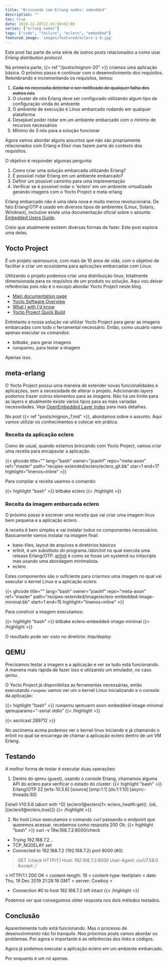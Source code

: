 ```yaml
---
title: "Brincando com Erlang nodes: embedded"
description: ""
toc: true
date: 2019-12-20T22:45:50+02:00
series: ["erlang nodes"] 
tags: ["code", "failure", "eclero", "embedded"]
featured_image: 'images/featured/eclero-1-0.jpg'
---
```


Este post faz parte de uma série de outros posts relacionados a como usar _Erlang distribution protocol_.

Na primeira parte, {{< ref "/posts/mignon-20" >}} criamos uma aplicação básica. O próximo passo é continuar com o desenvolvimento dos requisitos. Relembrando e incrementando os requisitos, temos:

1. ~~Cada nó necessita detectar e ser notificado de qualquer falha dos outros nós~~
2. O cluster de nós Erlang deve ser configurado utilizando algum tipo de configuração vinda do ambiente
3. O ambiente de execução é Linux embarcado rodando em qualquer plataforma
4. Desejável poder rodar em um ambiente embarcado com o mínimo de recursos necessários
5. Mínimo de 3 nós para a solução funcionar

Agora vamos abordar alguns assuntos que não são propriamente relacionados com Erlang e Elixir mas fazem parte do contexto dos requisitos.

O objetivo é responder algumas pergunta: 

1. Como criar uma solução embarcada utilizando Erlang?
2. É possível rodar Erlang em um ambiente embarcado?
3. Definir um possível caminho para uma implementação
4. Verificar se é possível rodar o 'eclero' em um ambiente virtualizado gerando imagens com o Yocto Project e meta-erlang

Erlang embarcado não é uma ideia nova e muito menos revolucionária. De fato Erlang/OTP é usado em diversos tipos de ambientes (Linux, Solaris, Windows), inclusive existe uma documentação oficial sobre o assunto [Embedded Users Guide](http://erlang.org/doc/embedded/users_guide.html).

Creio que atualmente existem diversas formas de fazer. Este post explora uma delas.

## Yocto Project

É um projeto opensource, com mais de 10 anos de vida, com o objetivo de facilitar e criar um ecosistema para aplicações embarcadas com Linux.

Utilizando o projeto podemos criar uma distribuição linux, totalmente dimensionada para os requisitos de um produto ou solução. Aqui vou deixar referências pois não é o escopo abordar Yocto Project neste blog.

* [Main documentation page](https://www.yoctoproject.org/docs/)
* [Yocto Software Overview](https://www.yoctoproject.org/software-overview/)
* [What I with I'd know](https://www.yoctoproject.org/docs/what-i-wish-id-known/)
* [Yocto Project Quick Build](https://www.yoctoproject.org/docs/2.7/brief-yoctoprojectqs/brief-yoctoprojectqs.html)

Entretanto a nossa solução vai utilizar Yocto Project para gerar as imagens embarcadas com todo o ferramental necessário. Então, como usuário vamo apenas executar os comandos:

* _bitbake_, para gerar imagens
* _runquemu_, para testar a imagem

Apenas isso.

## meta-erlang

O Yocto Project possui uma maneira de extender novas funcionalidades e aplicações, sem a necessidade de alterar o projeto. Adicionando _layers_ podemos trazer outros elementos para as imagens. Não há um limite para as layers e atualmente existe vários tipos para as mais variadas necessidades. Veja [OpenEmbedded Layer Index](https://layers.openembedded.org) para mais detalhes.

No post {{< ref "posts/mignon_7.md" >}}, abordamos sobre o assunto. Aqui vamos utilizar os conhecimentos e colocar em prática.

### Receita da aplicação eclero

Como de usual, quando estamos brincando com Yocto Project, vamos criar uma receita para encapsular a aplicação. 

{{< ghcode title="" lang="bash" owner="joaohf" repo="meta-axon" ref="master" path="recipes-extended/eclero/eclero_git.bb" star=1 end=17 highlight="linenos=inline" >}}

Para compilar a receita usamos o comando:

{{< highlight "bash" >}}
bitbake eclero
{{< /highlight >}}

### Receita da imagem embarcada eclero

O próximo passo é escrever uma receita que vai criar uma imagem linux bem pequena e a aplicação eclero.

A receita é bem simples e vai instalar todos os componentes necessários. Basicamente vamos instalar na imagem final:

* base-files, layout de arquivos e diretórios básicos
* erlinit, é um substituto do programa _/sbin/init_ no qual executa uma release Erlang/OTP. [erlinit](https://github.com/nerves-project/erlinit) é como se fosse um systemd ou initscripts mas usando uma abordagem minimalista.
* eclero

Estes componentes são o suficiente para criarmos uma imagem no qual vai executar o kernel Linux e a aplicação eclero.

{{< ghcode title="" lang="bash" owner="joaohf" repo="meta-axon" ref="master" path="recipes-extended/image/eclero-embedded-image-minimal.bb" start=1 end=15 highlight="linenos=inline" >}}

Para construir a imagem executamos:

{{< highlight "bash" >}}
bitbake eclero-embedded-image-minimal
{{< /highlight >}}

O resultado pode ser visto no diretório: _tmp/deploy_

## QEMU

Precisamos testar a imagem e a aplicação e ver se tudo está funcionando. A maneira mais rápida de fazer isso é utilizando um emulador, no caso _qemu_.

O Yocto Project já disponibiliza as ferramentas necessárias, então executando `runqemu` vamos ver um o kernel Linux inicializando e o console da aplicação:

{{< highlight "bash" >}}
runqemu qemuarm axon-embedded-image-minimal qemuparams="-serial stdio"
{{< /highlight >}}

{{< asciicast 289712 >}}

No asciinema acima podemos ver o kernel linux iniciando e já chamando o erlinit no qual se encarrega de chamar a aplicação eclero dentro de um VM Erlang.

## Testando

A melhor forma de testar é executar duas operações:

1. Dentro do qemu (guest), usando o console Erlang, chamamos alguma API do eclero para verificar o estado do cluster:
{{< highlight "bash" >}}
Erlang/OTP 22 [erts-10.5.6] [source] [smp:1:1] [ds:1:1:10] [async-threads:30]

Eshell V10.5.6  (abort with ^G)
(eclero1@eclero)1> eclero_health:get().
{ok,[{eclero1@eclero,true}]}
{{< /highlight >}}

2. No host Linux executamos o comando _curl_ passando o endpoint que queremos acessar, recebemos como resposta 200 Ok:
{{< highlight "bash" >}}
curl -v 19w.168.7.2:8000/check

*   Trying 192.168.7.2...
* TCP_NODELAY set
* Connected to 192.168.7.2 (192.168.7.2) port 8000 (#0)
> GET /check HTTP/1.1
> Host: 192.168.7.2:8000
> User-Agent: curl/7.58.0
> Accept: */*
>
< HTTP/1.1 200 OK
< content-length: 19
< content-type: text/plain
< date: Thu, 19 Dec 2019 21:28:16 GMT
< server: Cowboy
<
* Connection #0 to host 192.168.7.2 left intact
{{< /highlight >}}

Podemos ver que conseguimos obter resposta nos dois métodos testados.

## Conclusão

Aparentemente tudo está funcionando. Mas o processo de desenvolvimento não foi tranquilo. Nos próximos posts vamos abordar os problemas. Por agora o importante é as referências dos links e códigos.

Agora já podemos executar a aplicação eclero em um ambiente embarcado.

Por enquanto é um nó apenas.
